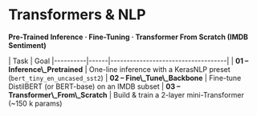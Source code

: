 # Transformers & NLP  
**Pre-Trained Inference · Fine-Tuning · Transformer From Scratch (IMDB Sentiment)**


| Task | Goal
|----------|------|------------------------------------|
| **01 – Inference\\_Pretrained** | One-line inference with a KerasNLP preset (`bert_tiny_en_uncased_sst2`)
| **02 – Fine\\_Tune\\_Backbone** | Fine-tune DistilBERT (or BERT-base) on an IMDB subset
| **03 – Transformer\\_From\\_Scratch** | Build & train a 2-layer mini-Transformer (~150 k params)
